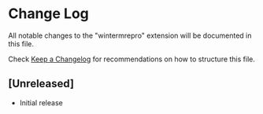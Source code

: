 # Change Log

All notable changes to the "wintermrepro" extension will be documented in this file.

Check [Keep a Changelog](http://keepachangelog.com/) for recommendations on how to structure this file.

## [Unreleased]

- Initial release